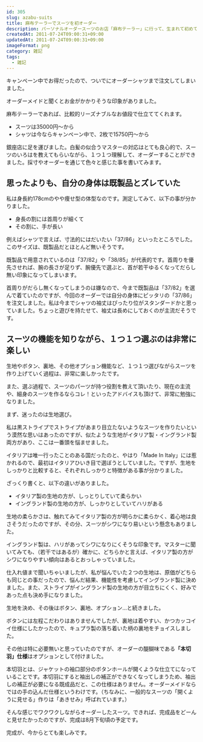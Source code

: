 ```yaml
---
id: 305
slug: azabu-suits
title: 麻布テーラーでスーツを初オーダー
description: パーソナルオーダースーツのお店「麻布テーラー」に行って、生まれて初めてオーダーメイドのスーツを注文しました。
createdAt: 2011-07-24T09:00:31+09:00
updatedAt: 2011-07-24T09:00:31+09:00
imageFormat: png
category: 雑記
tags:
  - 雑記
---
```


キャンペーン中でお得だったので、ついでにオーダーシャツまで注文してしまいました。

<external-link title="麻布テーラー" note="オーダースーツ・オーダーシャツの麻布テーラー" link="https://azabutailor.com/" img-file-name="azabutailor.png"></external-link>

オーダーメイドと聞くとお金がかかりそうな印象がありました。

麻布テーラーであれば、比較的リーズナブルなお値段で仕立ててくれます。

* スーツは35000円～から
* シャツは今ならキャンペーン中で、2枚で15750円～から

銀座店に足を運びました。白髪の似合うマスターの対応はとても良心的で、スーツのいろはを教えてもらいながら、１つ１つ理解して、オーダーすることができました。採寸やオーダーを通じて色々と感じた事を書いてみます。

## 思ったよりも、自分の身体は既製品とズレていた

私は身長約178cmのやや痩せ型の体型なのです。測定してみて、以下の事が分かりました。

* 身長の割には首周りが細くて
* その割に、手が長い

例えばシャツで言えば、寸法的にはだいたい「37/86」といったところでした。このサイズは、既製品だとほとんど無いそうです。

既製品で用意されているのは「37/82」や「38/85」が代表的です。首周りを優先させれば、腕の長さが足りず、腕優先で選ぶと、首が若干ゆるくなってだらし無い印象になってしまいます。

首周りがだらし無くなってしまうのは嫌なので、今まで既製品は「37/82」を選んで着ていたのですが、今回のオーダーでは自分の身体にピッタリの「37/86」を注文しました。私は今までシャツの袖丈はぴったり位がスタンダードかと思っていました。ちょっと遊びを持たせて、袖丈は長めにしておくのが主流だそうです。

## スーツの機能を知りながら、１つ１つ選ぶのは非常に楽しい

生地やボタン、裏地、その他オプション機能など、１つ１つ選びながらスーツを作り上げていく過程は、非常に楽しかったです。

また、選ぶ過程で、スーツのパーツが持つ役割を教えて頂いたり、現在の主流や、細身のスーツを作るならコレ！といったアドバイスも頂けて、非常に勉強になりました。

まず、迷ったのは生地選び。

私は黒ストライプでストライプがあまり目立たないようなスーツを作りたいという漠然な思いはあったのですが、似たような生地がイタリア製・イングランド製両方があり、ここは一番頭を悩ませました。

イタリアは唯一行ったことのある国だったのと、やはり「Made In Italy」には惹かれるので、最初はイタリアひいき目で選ぼうとしていました。ですが、生地をしっかりと比較すると、それぞれしっかりと特徴がある事が分かりました。

ざっくり書くと、以下の違いがありました。

* イタリア製の生地の方が、しっとりしていて柔らかい
* イングランド製の生地の方が、しっかりとしていてハリがある

生地の柔らかさは、触れてみてイタリア製の方が明らかに柔らかく、着心地は良さそうだったのですが、その分、スーツがシワになり易いという懸念もありました。

イングランド製は、ハリがあってシワになりにくそうな印象です。マスターに聞いてみても、（若干ではあるが）確かに、どちらかと言えば、イタリア製の方がシワになりやすい傾向はあるとおっしゃっていました。

仕入れ値まで聞いちゃいましたが、私が悩んでいた２つの生地は、原価がどちらも同じとの事だったので、悩んだ結果、機能性を考慮してイングランド製に決めました。また、ストライプがイングランド製の生地の方が目立ちにくく、好みであった点も決め手になりました。

生地を決め、その後はボタン、裏地、オプション…と続きました。

ボタンには左程こだわりはありませんでしたが、裏地は着やすい、かつカッコイイ仕様にしたかったので、キュプラ製の落ち着いた柄の裏地をチョイスしました。

その他は特に必要無いと思っていたのですが、オーダーの醍醐味である<strong>「本切羽」仕様</strong>はオプションとして付けました。

本切羽とは、ジャケットの袖口部分のボタンホールが開くような仕立てになっていることです。本切羽にすると袖出しの補正ができなくなってしまうため、袖出しの補正が必要になる既成品だと、この仕様はありません。オーダーメイドならではの手の込んだ仕様というわけです。（ちなみに、一般的なスーツの「開くように見せる」作りは「あきせみ」呼ばれています。）

そんな感じでワクワクしながらオーダーしたスーツ。できれば、完成品をどーんと見せたかったのですが、完成は8月下旬頃の予定です。

完成が、今からとても楽しみです。
